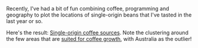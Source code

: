 <!-- 
.. title: Coffee, Geolocation and Maps
.. slug: coffee-geolocation-and-maps
.. date: 2015-05-30 01:42:57 UTC+10:00
.. tags: 
.. spellcheck_exceptions: outlier,Geolocation,html
.. link: 
.. description: 
.. type: text
-->

Recently, I've had a bit of fun combining coffee, programming and geography to plot the locations of single-origin beans that I've tasted in the last year or so.

Here's the result: [Single-origin coffee sources](/pages/single-origin-coffee-sources.html). Note the clustering around the few areas that are [suited for coffee growth](https://web.archive.org/web/20160404133434/http://www.coffeeresearch.org/agriculture/environment.htm), with Australia as the outlier!
